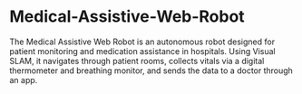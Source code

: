 # Medical-Assistive-Web-Robot
The Medical Assistive Web Robot is an autonomous robot designed for patient monitoring and medication assistance in hospitals. Using Visual SLAM, it navigates through patient rooms, collects vitals via a digital thermometer and breathing monitor, and sends the data to a doctor through an app.
